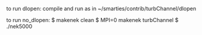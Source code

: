 to run dlopen:
compile and run as in ~/smarties/contrib/turbChannel/dlopen

to run no_dlopen:
$ makenek clean
$ MPI=0 makenek turbChannel
$ ./nek5000
